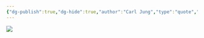 ```yaml
---
{"dg-publish":true,"dg-hide":true,"author":"Carl Jung","type":"quote","tags":["lonely","alone","motivation","life"],"title":"Cô đơn không đến từ việc không có ai xung quanh, mà là không thể bộc bạch những điều quan trọng về bản thân, hoặc do giữ kín một số quan điểm mà người khác cho là không thể chấp nhận được","permalink":"/ban-than/motivation/co-don-carl-jung/","hide":true,"dgPassFrontmatter":true}
---
```


![](https://i.imgur.com/0TZvzc6.png)